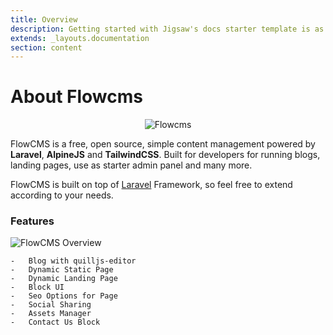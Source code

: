 ```yaml
---
title: Overview
description: Getting started with Jigsaw's docs starter template is as easy as 1, 2, 3.
extends: _layouts.documentation
section: content
---
```

 
<a name="about"></a>
# About Flowcms

<p align="center">
<img src="/assets/cms/banner.svg" alt="Flowcms" class="w-full">
</p>

FlowCMS is a free, open source, simple content management powered by **Laravel**, **AlpineJS** and **TailwindCSS**. Built for developers for running blogs, landing pages, use as starter admin panel and many more.

FlowCMS is built on top of [Laravel](https://laravel.com/) Framework, so feel free to extend according to your needs.


<a name="features"></a>
### Features

![FlowCMS Overview](/assets/cms/docs/Overview.png)

    -   Blog with quilljs-editor
    -   Dynamic Static Page
    -   Dynamic Landing Page
    -   Block UI
    -   Seo Options for Page
    -   Social Sharing
    -   Assets Manager
    -   Contact Us Block